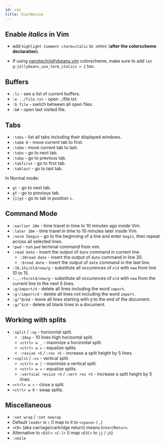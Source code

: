 ```yaml
---
id: vim
title: Vim/Neovim
---
```


## Enable _italics_ in Vim

- add `highlight Comment cterm=italic` to .vimrc (**after the colorscheme declaration**).

- If using [nanotech/jellybeans.vim](https://github.com/nanotech/jellybeans.vim) colorscheme, make sure to add `let g:jellybeans_use_term_italics = 1` too.

## Buffers

- `:ls` - see a list of current buffers.
- `:e ../file.txt` - open ../file.txt.
- `:b file` - switch between all open files.
- `:b#` - open last visited file.

## Tabs

- `:tabs` - list all tabs including their displayed windows.
- `:tabm 0` - move current tab to first.
- `:tabm` - move current tab to last.
- `:tabn` - go to next tab.
- `:tabp` - go to previous tab.
- `:tabfirst` - go to first tab.
- `:tablast` - go to last tab.

In Normal mode:

- `gt` - go to next tab.
- `gT` - go to previous tab.
- `{i}gt` - go to tab in position `i`.

## Command Mode

- `:earlier 10m` - time travel in time to 10 minutes ago inside Vim.
- `:later 10m` - time travel in time to 10 minutes later inside Vim.
- `:norm Ibegin` - go to the beginning of a line and enter `begin`, then repeat across all selected lines.
- `!pwd` - run `pwd` terminal command from vim.
- `:read date` - insert the output of `date` command in current line.
  - `:30read date` - insert the output of `date` command in line 30.
  - `:$read date` - insert the output of `date` command in the last line.
- `:10,15s/old/new/g` - substitute all occurences of `old` with `new` from line 10 to 15.
- `:.,.+5s/old/new/g` - substitute all occurences of `old` with `new` from the current line to the next 5 lines.
- `:g/import/d` - delete all lines including the word `import`.
- `:g!/import/d` - delete all lines not including the word `import`.
- `:g/^@/m$` - move all lines starting with `@` to the end of the document.
- `:g/^$/d` - delete all blank lines in a document.

## Working with splits

- `:split` / `:sp` - horizontal split.
  - `:10sp` - 10 lines high horizontal split.
  - `<ctrl> w _` - maximize a horizontal split.
  - `<ctrl> w =` - equalize splits.
  - `:resize +5` / `:res +5` - increase a split height by 5 lines.
- `:vsplit` / `:vs` - vertical split.
  - `<ctrl> w |` - maximize a vertical split.
  - `<ctrl> w =` - equalize splits.
  - `:vertical resize +5` / `:vert res +5` - increase a split height by 5 lines.
- `<ctrl> w c` - close a split.
- `<ctrl> w R` - swap splits.

## Miscellaneous

- `:set wrap` / `:set nowrap`
- Default `leader` is `\` (I map to it to `<space>` / `,`)
- `<CR>` (aka carriage/cartridge return) means `Enter`/`Return`.
- Alternative to `<ESC>`: `<C-[>` (I map `<ESC>` to `jj` / `jk`)
- `:smile`
